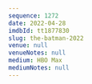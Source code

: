 ```yaml
---
sequence: 1272
date: 2022-04-28
imdbId: tt1877830
slug: the-batman-2022
venue: null
venueNotes: null
medium: HBO Max
mediumNotes: null
---
```

